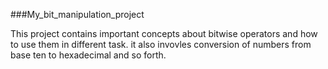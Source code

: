 ###My_bit_manipulation_project

This project contains important concepts about bitwise operators and how to use them in different task.
it also invovles conversion of numbers from base ten to hexadecimal and so forth.
